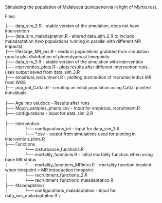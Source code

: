 Simulating the population of Melaleuca quinquenervia in light of Myrtle rust.

Files:


├── data_sim_2.R - stable version of the simulation, does not have intervention \
├── data_sim_maladaptation.R - altered data_sim_2.R to include maladaptation (two populations running in parallel with different MR impacts) \
├── lifestage_MR_res.R - reads in populations grabbed from simulation runs to plot distribution of phenotypes at timepoints \
├── data_sim_3.R - stable version of the simulation with intervention \
├── intervention_plots.R - plots results after different intervention runs, uses output saved from data_sim_3.R \
├── empirical_recruitment.R - plotting distribution of recruited indivs MR from WGS \
├── pop_init_Cattai.R - creating an initial population using Cattai planted individuals \
 \
├── Age imp val.docx - Results after runs \
├── Mquin_samples_pheno.csv - Input for empirical_recruitment.R \
├── configurations - input for data_sim_2.R  \
 \
├── Intervention \
│    └── configurations_int - input for data_sim_3.R \
│    └── *.csv - output from simulations used for plotting in intervention_plots.R \
├── Functions \
│    └── disturbance_functions.R \
│    └── mortality_functions.R - initial mortality function when using base MR status \
│    └── mortality_functions_MRintro.R - mortality function invoked when timepoint > MR introduction timepoint \
│    └── recruitment_functions_2.R \
│    └── recruitment_functions_maladaptation.R \
├── Maladaptation \
│    └── configurations_maladaptation - input for data_sim_maladaptaiton.R \
